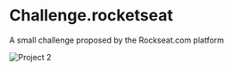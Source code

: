 # Challenge.rocketseat
A small challenge proposed by the Rockseat.com platform

![Project 2](https://github.com/pedro5655/Challenge.rocketseat/assets/63312505/a7bc82fb-5771-486c-93ba-d1337c44b0e0)
